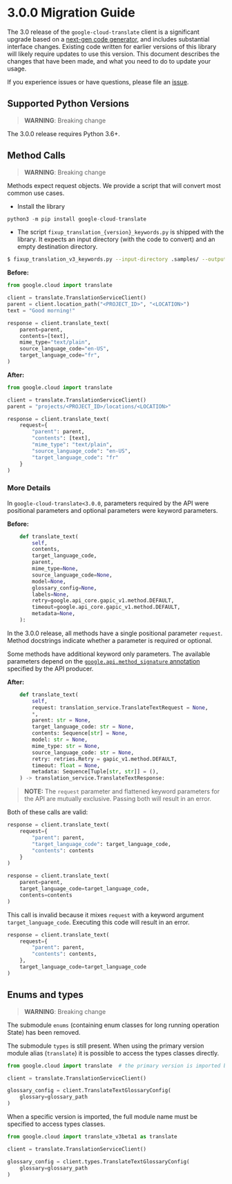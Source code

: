 # 3.0.0 Migration Guide

The 3.0 release of the `google-cloud-translate` client is a significant upgrade based on a [next-gen code generator](https://github.com/googleapis/gapic-generator-python), and includes substantial interface changes. Existing code written for earlier versions of this library will likely require updates to use this version. This document describes the changes that have been made, and what you need to do to update your usage.

If you experience issues or have questions, please file an [issue](https://github.com/googleapis/python-translate/issues).

## Supported Python Versions

> **WARNING**: Breaking change

The 3.0.0 release requires Python 3.6+.


## Method Calls

> **WARNING**: Breaking change

Methods expect request objects. We provide a script that will convert most common use cases.

* Install the library

```py
python3 -m pip install google-cloud-translate
```

* The script `fixup_translation_{version}_keywords.py` is shipped with the library. It expects
an input directory (with the code to convert) and an empty destination directory.

```sh
$ fixup_translation_v3_keywords.py --input-directory .samples/ --output-directory samples/
```

**Before:**
```py
from google.cloud import translate

client = translate.TranslationServiceClient()
parent = client.location_path("<PROJECT_ID>", "<LOCATION>")
text = "Good morning!"

response = client.translate_text(
    parent=parent,
    contents=[text],
    mime_type="text/plain",
    source_language_code="en-US",
    target_language_code="fr",
)
```


**After:**
```py
from google.cloud import translate

client = translate.TranslationServiceClient()
parent = "projects/<PROJECT_ID>/locations/<LOCATION>"

response = client.translate_text(
    request={
        "parent": parent,
        "contents": [text],
        "mime_type": "text/plain",
        "source_language_code": "en-US",
        "target_language_code": "fr"
    }
)
```

### More Details

In `google-cloud-translate<3.0.0`, parameters required by the API were positional parameters and optional parameters were keyword parameters.

**Before:**
```py
    def translate_text(
        self,
        contents,
        target_language_code,
        parent,
        mime_type=None,
        source_language_code=None,
        model=None,
        glossary_config=None,
        labels=None,
        retry=google.api_core.gapic_v1.method.DEFAULT,
        timeout=google.api_core.gapic_v1.method.DEFAULT,
        metadata=None,
    ):
```

In the 3.0.0 release, all methods have a single positional parameter `request`. Method docstrings indicate whether a parameter is required or optional.

Some methods have additional keyword only parameters. The available parameters depend on the [`google.api.method_signature` annotation](https://github.com/googleapis/googleapis/blob/master/google/cloud/translate/v3/translation_service.proto#L55) specified by the API producer.


**After:**
```py
    def translate_text(
        self,
        request: translation_service.TranslateTextRequest = None,
        *,
        parent: str = None,
        target_language_code: str = None,
        contents: Sequence[str] = None,
        model: str = None,
        mime_type: str = None,
        source_language_code: str = None,
        retry: retries.Retry = gapic_v1.method.DEFAULT,
        timeout: float = None,
        metadata: Sequence[Tuple[str, str]] = (),
    ) -> translation_service.TranslateTextResponse:
```

> **NOTE:** The `request` parameter and flattened keyword parameters for the API are mutually exclusive.
> Passing both will result in an error.


Both of these calls are valid:

```py
response = client.translate_text(
    request={
        "parent": parent,
        "target_language_code": target_language_code,
        "contents": contents
    }
)
```

```py
response = client.translate_text(
    parent=parent,
    target_language_code=target_language_code,
    contents=contents
)
```

This call is invalid because it mixes `request` with a keyword argument `target_language_code`. Executing this code
will result in an error.

```py
response = client.translate_text(
    request={
        "parent": parent,
        "contents": contents,
    },
    target_language_code=target_language_code
)
```



## Enums and types


> **WARNING**: Breaking change

The submodule `enums` (containing enum classes for long running operation State) has been removed.

The submodule `types` is still present. When using the primary version module alias (`translate`)
it is possible to access the types classes directly.

```py
from google.cloud import translate  # the primary version is imported by default

client = translate.TranslationServiceClient()

glossary_config = client.TranslateTextGlossaryConfig(
    glossary=glossary_path
)
```

When a specific version is imported, the full module name must be specified to access types classes.

```py
from google.cloud import translate_v3beta1 as translate

client = translate.TranslationServiceClient()

glossary_config = client.types.TranslateTextGlossaryConfig(
    glossary=glossary_path
)
```
